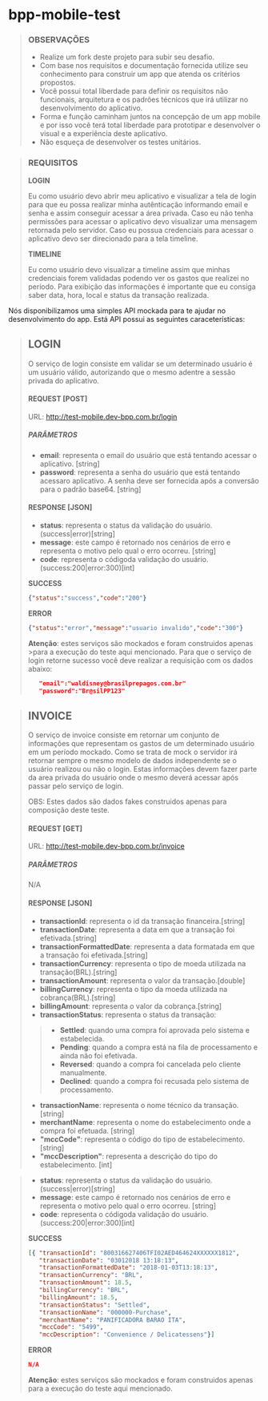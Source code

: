 # bpp-mobile-test



>### OBSERVAÇÕES
>
>* Realize um fork deste projeto para subir seu desafio.
>* Com base nos requisitos e documentação fornecida utilize seu conhecimento para construir um app que atenda os critérios propostos. 
>* Você possui total liberdade para definir os requisitos não funcionais, arquitetura e os padrões técnicos que irá utilizar no desenvolvimento do aplicativo.  
>* Forma e função caminham juntos na concepção de um app mobile e por isso você terá total liberdade para prototipar e desenvolver o visual e a experiência deste aplicativo.
>* Não esqueça de desenvolver os testes unitários. 





>### REQUISITOS
>
>**LOGIN**
>
>Eu como usuário devo abrir meu aplicativo e visualizar a tela de login para que eu possa realizar minha autênticação informando email e senha e assim conseguir acessar a área privada. Caso eu não tenha permissões para acessar o aplicativo devo visualizar uma mensagem retornada pelo servidor. Caso eu possua credenciais para acessar o aplicativo devo ser direcionado para a tela timeline.
>
>**TIMELINE**
>
>Eu como usuário devo visualizar a timeline assim que minhas credenciais forem validadas podendo ver os gastos que realizei no período. Para exibição das informações é importante que eu consiga saber data, hora, local e status da transação realizada. 



Nós disponibilizamos uma simples API mockada para te ajudar no desenvolvimento do app. Está API possui as seguintes caraceterísticas:



>## LOGIN
>O serviço de login consiste em validar se um determinado usuário é um usuário válido, autorizando que o mesmo adentre a sessão privada do aplicativo. 
>
>#### REQUEST [POST]
>
>URL: http://test-mobile.dev-bpp.com.br/login
>
>##### PARÂMETROS
>
>* **email**: representa o email do usuário que está tentando acessar o aplicativo. [string]
>*  **password**: representa a senha do usuário que está tentando acessaro aplicativo. A senha deve ser fornecida após a conversão para o padrão base64. [string] 
>
>#### RESPONSE [JSON]
>
>* **status**: representa o status da validação do usuário. (success|error)[string]
>* **message**: este campo é retornado nos cenários de erro e representa o motivo pelo qual o erro ocorreu. [string]
>* **code**: representa o códigoda validação do usuário. (success:200|error:300)[int]
>
>**SUCCESS**
>~~~json
>{"status":"success","code":"200"}
>~~~
>
>**ERROR**
>~~~json
>{"status":"error","message":"usuario invalido","code":"300"}
>~~~
>
>**Atenção**: estes serviços são mockados e foram construidos apenas >para a execução do teste aqui mencionado. Para que o serviço de login retorne sucesso você deve realizar a requisição com os dados abaixo:
>~~~json
>    "email":"waldisney@brasilprepagos.com.br"
>    "password":"Br@silPP123"
>~~~






>## INVOICE
>
>O serviço de invoice consiste em retornar um conjunto de informações que representam os gastos de um determinado usuário em um período mockado. Como se trata de mock o servidor irá retornar sempre o mesmo modelo de dados independente se o usuário realizou ou não o login. Estas informações devem fazer parte da area privada do usuário onde o mesmo deverá acessar após passar pelo serviço de login. 
>
>OBS: Estes dados são dados fakes construidos apenas para composição deste teste. 
>
>#### REQUEST [GET]
>
>URL: http://test-mobile.dev-bpp.com.br/invoice
>
>##### PARÂMETROS
>
>N/A
>
>#### RESPONSE [JSON]
>
>* **transactionId**: representa o id da transação financeira.[string]
>* **transactionDate**: representa a data em que a transação foi efetivada.[string]
>* **transactionFormattedDate**: representa a data formatada em que a transação foi efetivada.[string]
>* **transactionCurrency**: representa o tipo de moeda utilizada na transação(BRL).[string]
>* **transactionAmount**: representa o valor da transação.[double]
>* **billingCurrency**: representa o tipo da moeda utilizada na cobrança(BRL).[string]
>* **billingAmount**: representa o valor da cobrança.[string]
>* **transactionStatus**: representa o status da transação:
>>* **Settled**: quando uma compra foi aprovada pelo sistema e estabelecida. 
>>* **Pending**: quando a compra está na fila de processamento e ainda não foi efetivada.
>>* **Reversed**: quando a compra foi cancelada pelo cliente manualmente.
>>* **Declined**: quando a compra foi recusada pelo sistema de processamento. 
>* **transactionName**: representa o nome técnico da transação. [string]
>* **merchantName**: representa o nome do estabelecimento onde a compra foi efetuada. [string]
>* **"mccCode"**: representa o código do tipo de estabelecimento. [string]
>* **"mccDescription"**: representa a descrição do tipo do estabelecimento. [int]


>* **status**: representa o status da validação do usuário. (success|error)[string]
>* **message**: este campo é retornado nos cenários de erro e representa o motivo pelo qual o erro ocorreu. [string]
>* **code**: representa o códigoda validação do usuário. (success:200|error:300)[int]
>
>**SUCCESS**
>~~~json
>[{ "transactionId": "800316627406TFI02AED464624XXXXXX1812",
>    "transactionDate": "03012018 13:18:13",
>    "transactionFormattedDate": "2018-01-03T13:18:13",
>    "transactionCurrency": "BRL",
>    "transactionAmount": 18.5,
>    "billingCurrency": "BRL",
>    "billingAmount": 18.5,
>    "transactionStatus": "Settled",
>    "transactionName": "000000-Purchase",
>    "merchantName": "PANIFICADORA BARAO ITA",
>    "mccCode": "5499",
>    "mccDescription": "Convenience / Delicatessens"}]
>~~~
>
>**ERROR**
>~~~json
>N/A
>~~~
>
>**Atenção**: estes serviços são mockados e foram construidos apenas para a execução do teste aqui mencionado.
